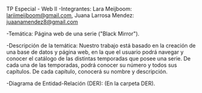 TP Especial - Web II
-Integrantes: 
Lara Meijboom: lariimeijboom@gmail.com, 
Juana Larrosa Mendez: juaanamendez8@gmail.com

-Temática: 
Página web de una serie ("Black Mirror").

-Descripción de la temática:
Nuestro trabajo está basado en la creación de una base de datos y página web, en la que el usuario podrá navegar y conocer el catálogo de las distintas temporadas que posee una serie. 
De cada una de las temporadas, podrá conocer su número y todos sus capítulos. De cada capítulo, conocerá su nombre y descripción.

-Diagrama de Entidad-Relación (DER):
(En la carpeta DER).
